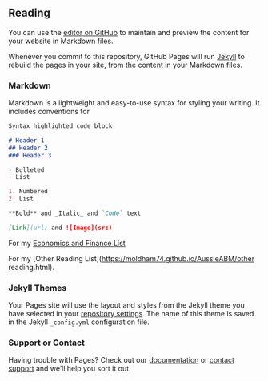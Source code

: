 ## Reading

You can use the [editor on GitHub](https://github.com/moldham74/AussieABM/edit/master/index.md) to maintain and preview the content for your website in Markdown files.

Whenever you commit to this repository, GitHub Pages will run [Jekyll](https://jekyllrb.com/) to rebuild the pages in your site, from the content in your Markdown files.

### Markdown

Markdown is a lightweight and easy-to-use syntax for styling your writing. It includes conventions for

```markdown
Syntax highlighted code block

# Header 1
## Header 2
### Header 3

- Bulleted
- List

1. Numbered
2. List

**Bold** and _Italic_ and `Code` text

[Link](url) and ![Image](src)
```
For my [Economics and Finance List](https://moldham74.github.io/AussieABM/eandfreading.html)

For my  [Other Reading List](https://moldham74.github.io/AussieABM/other reading.html).

### Jekyll Themes

Your Pages site will use the layout and styles from the Jekyll theme you have selected in your [repository settings](https://github.com/moldham74/AussieABM/settings). The name of this theme is saved in the Jekyll `_config.yml` configuration file.

### Support or Contact

Having trouble with Pages? Check out our [documentation](https://help.github.com/categories/github-pages-basics/) or [contact support](https://github.com/contact) and we’ll help you sort it out.
